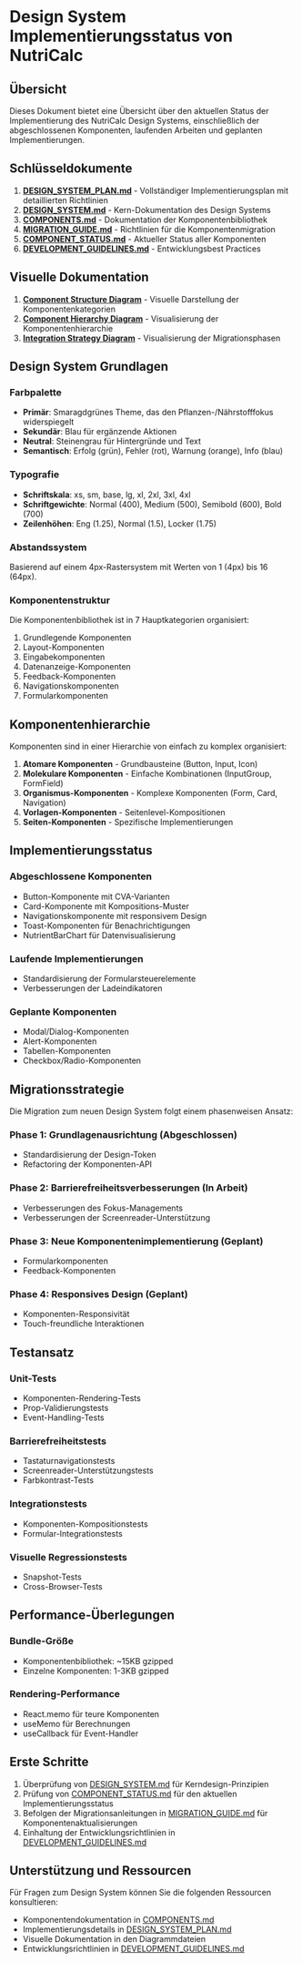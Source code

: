 # Design System Implementierungsstatus von NutriCalc

## Übersicht

Dieses Dokument bietet eine Übersicht über den aktuellen Status der Implementierung des NutriCalc Design Systems, einschließlich der abgeschlossenen Komponenten, laufenden Arbeiten und geplanten Implementierungen.

## Schlüsseldokumente

1. **[DESIGN_SYSTEM_PLAN.md](./DESIGN_SYSTEM_PLAN.md)** - Vollständiger Implementierungsplan mit detaillierten Richtlinien
2. **[DESIGN_SYSTEM.md](./DESIGN_SYSTEM.md)** - Kern-Dokumentation des Design Systems
3. **[COMPONENTS.md](./COMPONENTS.md)** - Dokumentation der Komponentenbibliothek
4. **[MIGRATION_GUIDE.md](./MIGRATION_GUIDE.md)** - Richtlinien für die Komponentenmigration
5. **[COMPONENT_STATUS.md](./COMPONENT_STATUS.md)** - Aktueller Status aller Komponenten
6. **[DEVELOPMENT_GUIDELINES.md](./DEVELOPMENT_GUIDELINES.md)** - Entwicklungsbest Practices

## Visuelle Dokumentation

1. **[Component Structure Diagram](./component-structure-diagram.md)** - Visuelle Darstellung der Komponentenkategorien
2. **[Component Hierarchy Diagram](./component-hierarchy-diagram.md)** - Visualisierung der Komponentenhierarchie
3. **[Integration Strategy Diagram](./integration-strategy-diagram.md)** - Visualisierung der Migrationsphasen

## Design System Grundlagen

### Farbpalette
- **Primär**: Smaragdgrünes Theme, das den Pflanzen-/Nährstofffokus widerspiegelt
- **Sekundär**: Blau für ergänzende Aktionen
- **Neutral**: Steinengrau für Hintergründe und Text
- **Semantisch**: Erfolg (grün), Fehler (rot), Warnung (orange), Info (blau)

### Typografie
- **Schriftskala**: xs, sm, base, lg, xl, 2xl, 3xl, 4xl
- **Schriftgewichte**: Normal (400), Medium (500), Semibold (600), Bold (700)
- **Zeilenhöhen**: Eng (1.25), Normal (1.5), Locker (1.75)

### Abstandssystem
Basierend auf einem 4px-Rastersystem mit Werten von 1 (4px) bis 16 (64px).

### Komponentenstruktur
Die Komponentenbibliothek ist in 7 Hauptkategorien organisiert:
1. Grundlegende Komponenten
2. Layout-Komponenten
3. Eingabekomponenten
4. Datenanzeige-Komponenten
5. Feedback-Komponenten
6. Navigationskomponenten
7. Formularkomponenten

## Komponentenhierarchie

Komponenten sind in einer Hierarchie von einfach zu komplex organisiert:
1. **Atomare Komponenten** - Grundbausteine (Button, Input, Icon)
2. **Molekulare Komponenten** - Einfache Kombinationen (InputGroup, FormField)
3. **Organismus-Komponenten** - Komplexe Komponenten (Form, Card, Navigation)
4. **Vorlagen-Komponenten** - Seitenlevel-Kompositionen
5. **Seiten-Komponenten** - Spezifische Implementierungen

## Implementierungsstatus

### Abgeschlossene Komponenten
- Button-Komponente mit CVA-Varianten
- Card-Komponente mit Kompositions-Muster
- Navigationskomponente mit responsivem Design
- Toast-Komponenten für Benachrichtigungen
- NutrientBarChart für Datenvisualisierung

### Laufende Implementierungen
- Standardisierung der Formularsteuerelemente
- Verbesserungen der Ladeindikatoren

### Geplante Komponenten
- Modal/Dialog-Komponenten
- Alert-Komponenten
- Tabellen-Komponenten
- Checkbox/Radio-Komponenten

## Migrationsstrategie

Die Migration zum neuen Design System folgt einem phasenweisen Ansatz:

### Phase 1: Grundlagenausrichtung (Abgeschlossen)
- Standardisierung der Design-Token
- Refactoring der Komponenten-API

### Phase 2: Barrierefreiheitsverbesserungen (In Arbeit)
- Verbesserungen des Fokus-Managements
- Verbesserungen der Screenreader-Unterstützung

### Phase 3: Neue Komponentenimplementierung (Geplant)
- Formularkomponenten
- Feedback-Komponenten

### Phase 4: Responsives Design (Geplant)
- Komponenten-Responsivität
- Touch-freundliche Interaktionen

## Testansatz

### Unit-Tests
- Komponenten-Rendering-Tests
- Prop-Validierungstests
- Event-Handling-Tests

### Barrierefreiheitstests
- Tastaturnavigationstests
- Screenreader-Unterstützungstests
- Farbkontrast-Tests

### Integrationstests
- Komponenten-Kompositionstests
- Formular-Integrationstests

### Visuelle Regressionstests
- Snapshot-Tests
- Cross-Browser-Tests

## Performance-Überlegungen

### Bundle-Größe
- Komponentenbibliothek: ~15KB gzipped
- Einzelne Komponenten: 1-3KB gzipped

### Rendering-Performance
- React.memo für teure Komponenten
- useMemo für Berechnungen
- useCallback für Event-Handler

## Erste Schritte

1. Überprüfung von [DESIGN_SYSTEM.md](./DESIGN_SYSTEM.md) für Kerndesign-Prinzipien
2. Prüfung von [COMPONENT_STATUS.md](./COMPONENT_STATUS.md) für den aktuellen Implementierungsstatus
3. Befolgen der Migrationsanleitungen in [MIGRATION_GUIDE.md](./MIGRATION_GUIDE.md) für Komponentenaktualisierungen
4. Einhaltung der Entwicklungsrichtlinien in [DEVELOPMENT_GUIDELINES.md](./DEVELOPMENT_GUIDELINES.md)

## Unterstützung und Ressourcen

Für Fragen zum Design System können Sie die folgenden Ressourcen konsultieren:
- Komponentendokumentation in [COMPONENTS.md](./COMPONENTS.md)
- Implementierungsdetails in [DESIGN_SYSTEM_PLAN.md](./DESIGN_SYSTEM_PLAN.md)
- Visuelle Dokumentation in den Diagrammdateien
- Entwicklungsrichtlinien in [DEVELOPMENT_GUIDELINES.md](./DEVELOPMENT_GUIDELINES.md)
